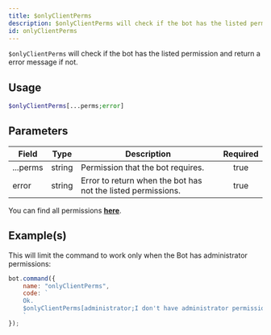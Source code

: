 ```yaml
---
title: $onlyClientPerms
description: $onlyClientPerms will check if the bot has the listed permission and return a error message if not.
id: onlyClientPerms
---
```


`$onlyClientPerms` will check if the bot has the listed permission and return a error message if not.

## Usage

```php
$onlyClientPerms[...perms;error]
```

## Parameters

| Field    | Type   | Description                                                  | Required |
| -------- | ------ | ------------------------------------------------------------ | :------: |
| ...perms | string | Permission that the bot requires.                            |   true   |
| error    | string | Error to return when the bot has not the listed permissions. |   true   |

You can find all permissions __[here](../../guides/client/2permissionsintents.md)__.

## Example(s)

This will limit the command to work only when the Bot has administrator permissions:

```javascript
bot.command({
    name: "onlyClientPerms",
    code: `
    Ok.
    $onlyClientPerms[administrator;I don't have administrator permissions!]
    `
});
```
